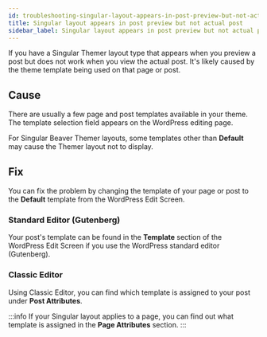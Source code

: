 ```yaml
---
id: troubleshooting-singular-layout-appears-in-post-preview-but-not-actual-post-themer
title: Singular layout appears in post preview but not actual post
sidebar_label: Singular layout appears in post preview but not actual post
---
```


If you have a Singular Themer layout type that appears when you preview a post but does not work when you view the actual post. It's likely caused by the theme template being used on that page or post.

## Cause

There are usually a few page and post templates available in your theme. The template selection field appears on the WordPress editing page.

For Singular Beaver Themer layouts, some templates other than **Default** may cause the Themer layout not to display.

## Fix

You can fix the problem by changing the template of your page or post to the **Default** template from the WordPress Edit Screen.

### Standard Editor (Gutenberg)

Your post's template can be found in the **Template** section of the WordPress Edit Screen if you use the WordPress standard editor (Gutenberg).

### Classic Editor

Using Classic Editor, you can find which template is assigned to your post under **Post Attributes**.

:::info
If your Singular layout applies to a page, you can find out what template is assigned in the **Page Attributes** section.
:::
